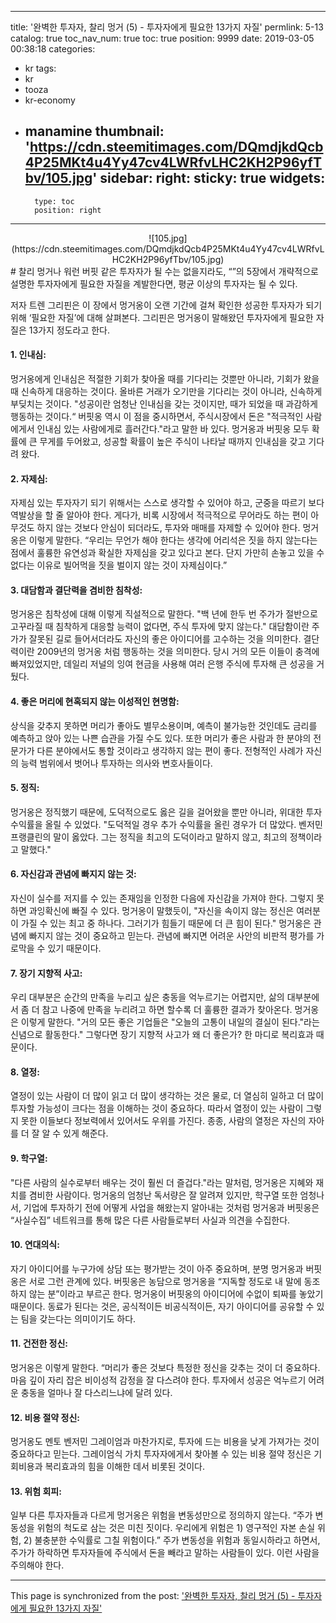 
---
title: '완벽한 투자자, 찰리 멍거 (5) - 투자자에게 필요한 13가지 자질'
permlink: 5-13
catalog: true
toc_nav_num: true
toc: true
position: 9999
date: 2019-03-05 00:38:18
categories:
- kr
tags:
- kr
- tooza
- kr-economy
- manamine
thumbnail: 'https://cdn.steemitimages.com/DQmdjkdQcb4P25MKt4u4Yy47cv4LWRfvLHC2KH2P96yfTbv/105.jpg'
sidebar:
    right:
        sticky: true
widgets:
    -
        type: toc
        position: right
---


<center>
![105.jpg](https://cdn.steemitimages.com/DQmdjkdQcb4P25MKt4u4Yy47cv4LWRfvLHC2KH2P96yfTbv/105.jpg)
</center>
#
찰리 멍거나 워런 버핏 같은 투자자가 될 수는 없을지라도, “”의 5장에서 개략적으로 설명한 투자자에게 필요한 자질을 계발한다면, 평균 이상의 투자자는 될 수 있다.

저자 트렌 그리핀은 이 장에서 멍거옹이 오랜 기간에 걸쳐 확인한 성공한 투자자가 되기 위해 ‘필요한 자질’에 대해 살펴본다. 그리핀은 멍거옹이 말해왔던 투자자에게 필요한 자질은 13가지 정도라고 한다. 

#### ​1. 인내심: 
멍거옹에게 인내심은 적절한 기회가 찾아올 때를 기다리는 것뿐만 아니라, 기회가 왔을 때 신속하게 대응하는 것이다. 올바른 거래가 오기만을 기다리는 것이 아니라, 신속하게 부딪치는 것이다. "성공이란 엄청난 인내심을 갖는 것이지만, 때가 되었을 때 과감하게 행동하는 것이다.“ 버핏옹 역시 이 점을 중시하면서, 주식시장에서 돈은 "적극적인 사람에게서 인내심 있는 사람에게로 흘러간다."라고 말한 바 있다. 멍거옹과 버핏옹 모두 확률에 큰 무게를 두어왔고, 성공할 확률이 높은 주식이 나타날 때까지 인내심을 갖고 기다려 왔다. 

#### 2. 자제심: 
자제심 있는 투자자기 되기 위해서는 스스로 생각할 수 있어야 하고, 군중을 따르기 보다 역발상을 할 줄 알아야 한다. 게다가, 비록 시장에서 적극적으로 무어라도 하는 편이 아무것도 하지 않는 것보다 안심이 되더라도, 투자와 매매를 자제할 수 있어야 한다. 멍거옹은 이렇게 말한다. “우리는 무언가 해야 한다는 생각에 어리석은 짓을 하지 않는다는 점에서 훌륭한 유연성과 확실한 자제심을 갖고 있다고 본다. 단지 가만히 손놓고 있을 수 없다는 이유로 빌어먹을 짓을 벌이지 않는 것이 자제심이다.”

#### 3. 대담함과 결단력을 겸비한 침착성: 
멍거옹은 침착성에 대해 이렇게 직설적으로 말한다. "백 년에 한두 번 주가가 절반으로 고꾸라질 때 침착하게 대응할 능력이 없다면, 주식 투자에 맞지 않는다." 대담함이란 주가가 잘못된 길로 들어서더라도 자신의 좋은 아이디어를 고수하는 것을 의미한다. 결단력이란 2009년의 멍거옹 처럼 행동하는 것을 의미한다. 당시 거의 모든 이들이 충격에 빠져있었지만, 데일리 저널의 잉여 현금을 사용해 여러 은행 주식에 투자해 큰 성공을 거뒀다. 

#### 4. 좋은 머리에 현혹되지 않는 이성적인 현명함: 
상식을 갖추지 못하면 머리가 좋아도 별무소용이며, 예측이 불가능한 것인데도 금리를 예측하고 앉아 있는 나쁜 습관을 가질 수도 있다. 또한 머리가 좋은 사람과 한 분야의 전문가가 다른 분야에서도 통할 것이라고 생각하지 않는 편이 좋다. 전형적인 사례가 자신의 능력 범위에서 벗어나 투자하는 의사와 변호사들이다. 

#### 5. 정직: 
멍거옹은 정직했기 때문에, 도덕적으로도 옳은 길을 걸어왔을 뿐만 아니라, 위대한 투자 수익률을 올릴 수 있었다. "도덕적일 경우 추가 수익률을 올린 경우가 더 많았다. 벤저민  프랭클린의 말이 옳았다. 그는 정직을 최고의 도덕이라고 말하지 않고, 최고의 정책이라고 말했다."

#### 6. 자신감과 관념에 빠지지 않는 것: 
자신이 실수를 저지를 수 있는 존재임을 인정한 다음에 자신감을 가져야 한다.  그렇지 못하면 과잉확신에 빠질 수 있다.  멍거옹이 말했듯이, "자신을 속이지 않는 정신은 여러분이 가질 수 있는 최고 중 하나다. 그러기가 힘들기 때문에 더 큰 힘이 된다." 멍거옹은 관념에 빠지지 않는 것이 중요하고 믿는다. 관념에 빠지면 어려운 사안의 비판적 평가를 가로막을 수 있기 때문이다. 

#### 7. 장기 지향적 사고: 
우리 대부분은 순간의 만족을 누리고 싶은 충동을 억누르기는 어렵지만, 삶의 대부분에서 좀 더 참고 나중에 만족을 누리려고 하면 할수록 더 훌륭한 결과가 찾아온다. 멍거옹은 이렇게 말한다. "거의 모든 좋은 기업들은 "오늘의 고통이 내일의 결실이 된다."라는 신념으로 활동한다." 그렇다면 장기 지향적 사고가 왜 더 좋은가? 한 마디로 복리효과 때문이다. 

#### 8. 열정: 
열정이 있는 사람이 더 많이 읽고 더 많이 생각하는 것은 물로, 더 열심히 일하고 더 많이 투자할 가능성이 크다는 점을 이해하는 것이 중요하다. 따라서 열정이 있는 사람이 그렇지 못한 이들보다 정보력에서 있어서도 우위를 가진다. 종종, 사람의 열정은 자신의 자아를 더 잘 알 수 있게 해준다. 

#### 9. 학구열: 
"다른 사람의 실수로부터 배우는 것이 훨씬 더 즐겁다."라는 말처럼, 멍거옹은 지혜와 재치를 겸비한 사람이다. 멍거옹의 엄청난 독서량은 잘 알려져 있지만, 학구열 또한 엄청나서, 기업에 투자하기 전에 어떻게 사업을 해왔는지 알아내는 것처럼 멍거옹과 버핏옹은 “사실수집” 네트워크를 통해 많은 다른 사람들로부터 사실과 의견을 수집한다.

#### 10. 연대의식: 
자기 아이디어를 누구가에 상담 또는 평가받는 것이 아주 중요하며, 분명 멍거옹과 버핏옹은 서로 그런 관계에 있다. 버핏옹은 농담으로 멍거옹을 “지독할 정도로 내 말에 동조하지 않는 분”이라고 부르곤 한다. 멍거옹이 버핏옹의 아이디어에 수없이 퇴짜를 놓았기 때문이다. 동료가 된다는 것은, 공식적이든 비공식적이든, 자기 아이디어를 공유할 수 있는 팀을 갖는다는 의미이기도 하다. 

#### 11. 건전한 정신: 
멍거옹은 이렇게 말한다. “머리가 좋은 것보다 특정한 정신을 갖추는 것이 더 중요하다. 마음 깊이 자리 잡은 비이성적 감정을 잘 다스려야 한다. 투자에서 성공은 억누르기 어려운 충동을 얼마나 잘 다스리느냐에 달려 있다. 

#### 12. 비용 절약 정신: 
멍거옹도 멘토 벤저민 그레이엄과 마찬가지로, 투자에 드는 비용을 낮게 가져가는 것이 중요하다고 믿는다. 그레이엄식 가치 투자자에게서 찾아볼 수 있는 비용 절약 정신은 기회비용과 복리효과의 힘을 이해한 데서 비롯된 것이다. 

#### ​13. 위험 회피: 
일부 다른 투자자들과 다르게 멍거옹은 위험을 변동성만으로 정의하지 않는다. “주가 변동성을 위험의 척도로 삼는 것은 미친 짓이다. 우리에게 위험은 1) 영구적인 자본 손실 위험, 2) 불충분한 수익률로 그칠 위험이다.” 주가 변동성을 위험과 동일시하라고 하면서, 주가가 하락하면 투자자들에 주식에서 돈을 빼라고 말하는 사람들이 있다. 이런 사람을 주의해야 한다.

- - -

This page is synchronized from the post: ['완벽한 투자자, 찰리 멍거 (5) - 투자자에게 필요한 13가지 자질'](https://steemit.com/@pius.pius/5-13)

